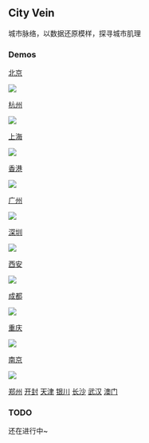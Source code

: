 ## City Vein

城市脉络，以数据还原模样，探寻城市肌理

### Demos

[北京](https://96486d9b.github.io/city-vein/html/beijing.html)

![](./gif/beijing.gif)

[杭州](https://96486d9b.github.io/city-vein/html/hangzhou.html) 

![](./gif/hangzhou.gif)

[上海](https://96486d9b.github.io/city-vein/html/shanghai.html)

![](./gif/shanghai.gif)

[香港](https://96486d9b.github.io/city-vein/html/hongkong.html)

![](./gif/hongkong.gif)

[广州](https://96486d9b.github.io/city-vein/html/guangzhou.html)

![](./gif/guangzhou.gif)

[深圳](https://96486d9b.github.io/city-vein/html/shenzhen.html)

![](./gif/shenzhen.gif)

[西安](https://96486d9b.github.io/city-vein/html/xian.html)

![](./gif/xian.gif)

[成都](https://96486d9b.github.io/city-vein/html/chengdu.html)

![](./gif/chengdu.gif)

[重庆](https://96486d9b.github.io/city-vein/html/chongqing.html)

![](./gif/chongqing.gif)

[南京](https://96486d9b.github.io/city-vein/html/nanjing.html)

![](./gif/nanjing.gif)

[郑州](https://96486d9b.github.io/city-vein/html/zhengzhou.html)
[开封](https://96486d9b.github.io/city-vein/html/kaifeng.html)
[天津](https://96486d9b.github.io/city-vein/html/tianjin.html)
[银川](https://96486d9b.github.io/city-vein/html/yinchuan.html)
[长沙](https://96486d9b.github.io/city-vein/html/changsha.html)
[武汉](https://96486d9b.github.io/city-vein/html/wuhan.html)
[澳门](https://96486d9b.github.io/city-vein/html/aomen.html)

### TODO
还在进行中~
